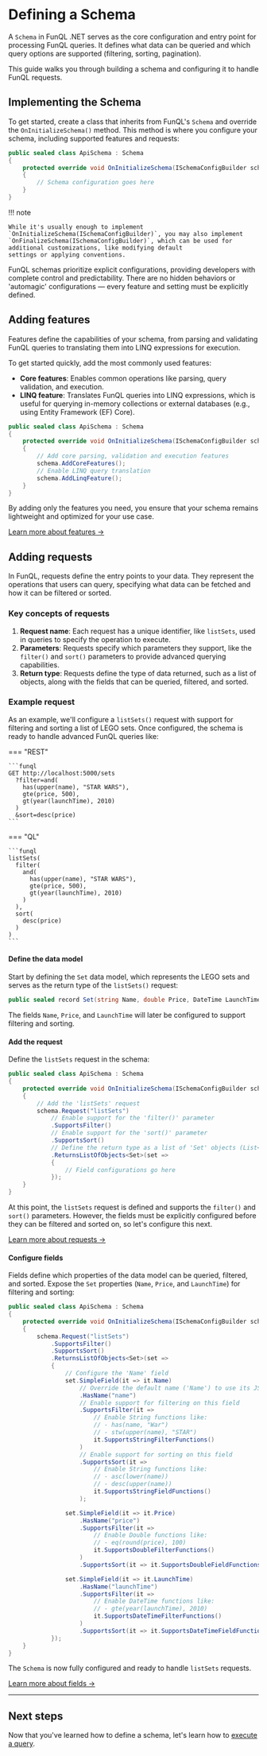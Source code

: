 ﻿# Defining a Schema

A `Schema` in FunQL .NET serves as the core configuration and entry point for processing FunQL queries. It defines what 
data can be queried and which query options are supported (filtering, sorting, pagination). 

This guide walks you through building a schema and configuring it to handle FunQL requests.

## Implementing the Schema

To get started, create a class that inherits from FunQL's `Schema` and override the `OnInitializeSchema()` method. This 
method is where you configure your schema, including supported features and requests:

```csharp
public sealed class ApiSchema : Schema
{
    protected override void OnInitializeSchema(ISchemaConfigBuilder schema)
    {
        // Schema configuration goes here
    }
}
```

!!! note

    While it's usually enough to implement `OnInitializeSchema(ISchemaConfigBuilder)`, you may also implement 
    `OnFinalizeSchema(ISchemaConfigBuilder)`, which can be used for additional customizations, like modifying default 
    settings or applying conventions.

FunQL schemas prioritize explicit configurations, providing developers with complete control and predictability. There 
are no hidden behaviors or 'automagic' configurations — every feature and setting must be explicitly defined.

## Adding features

Features define the capabilities of your schema, from parsing and validating FunQL queries to translating them into 
LINQ expressions for execution.

To get started quickly, add the most commonly used features:

- **Core features**: Enables common operations like parsing, query validation, and execution.
- **LINQ feature**: Translates FunQL queries into LINQ expressions, which is useful for querying in-memory collections 
  or external databases (e.g., using Entity Framework (EF) Core).

```csharp
public sealed class ApiSchema : Schema
{
    protected override void OnInitializeSchema(ISchemaConfigBuilder schema)
    {
        // Add core parsing, validation and execution features
        schema.AddCoreFeatures();
        // Enable LINQ query translation
        schema.AddLinqFeature();
    }
}
```

By adding only the features you need, you ensure that your schema remains lightweight and optimized for your use case.

[Learn more about features →](features/index.md)

## Adding requests

In FunQL, requests define the entry points to your data. They represent the operations that users can query, specifying 
what data can be fetched and how it can be filtered or sorted.

### Key concepts of requests

1. **Request name**: Each request has a unique identifier, like `listSets`, used in queries to specify the operation to 
   execute.
2. **Parameters**: Requests specify which parameters they support, like the `filter()` and `sort()` parameters to 
   provide advanced querying capabilities.
3. **Return type**: Requests define the type of data returned, such as a list of objects, along with the fields that can 
   be queried, filtered, and sorted.

### Example request

As an example, we'll configure a `listSets()` request with support for filtering and sorting a list of LEGO sets. Once 
configured, the schema is ready to handle advanced FunQL queries like:

=== "REST"

    ```funql
    GET http://localhost:5000/sets
      ?filter=and(
        has(upper(name), "STAR WARS"),
        gte(price, 500),
        gt(year(launchTime), 2010)
      )
      &sort=desc(price)
    ```

=== "QL"

    ```funql
    listSets(
      filter(
        and(
          has(upper(name), "STAR WARS"),
          gte(price, 500),
          gt(year(launchTime), 2010)
        )
      ),
      sort(
        desc(price)
      )
    )
    ```

#### Define the data model

Start by defining the `Set` data model, which represents the LEGO sets and serves as the return type of the `listSets()` 
request:


```csharp
public sealed record Set(string Name, double Price, DateTime LaunchTime);
```

The fields `Name`, `Price`, and `LaunchTime` will later be configured to support filtering and sorting.

#### Add the request

Define the `listSets` request in the schema:

```csharp 
public sealed class ApiSchema : Schema
{ 
    protected override void OnInitializeSchema(ISchemaConfigBuilder schema) 
    {        
        // Add the 'listSets' request 
        schema.Request("listSets")
            // Enable support for the 'filter()' parameter 
            .SupportsFilter()
            // Enable support for the 'sort()' parameter 
            .SupportsSort()            
            // Define the return type as a list of 'Set' objects (List<Set>)
            .ReturnsListOfObjects<Set>(set =>
            {
                // Field configurations go here
            });
    }
}
```

At this point, the `listSets` request is defined and supports the `filter()` and `sort()` parameters. However, the 
fields must be explicitly configured before they can be filtered and sorted on, so let's configure this next.

[Learn more about requests →](requests.md)

#### Configure fields

Fields define which properties of the data model can be queried, filtered, and sorted. Expose the `Set` properties 
(`Name`, `Price`, and `LaunchTime`) for filtering and sorting:

```csharp 
public sealed class ApiSchema : Schema
{ 
    protected override void OnInitializeSchema(ISchemaConfigBuilder schema) 
    {
        schema.Request("listSets")
            .SupportsFilter()
            .SupportsSort()            
            .ReturnsListOfObjects<Set>(set =>
            {
                // Configure the 'Name' field
                set.SimpleField(it => it.Name)
                    // Override the default name ('Name') to use its JSON name
                    .HasName("name")
                    // Enable support for filtering on this field
                    .SupportsFilter(it => 
                        // Enable String functions like:
                        // - has(name, "War")
                        // - stw(upper(name), "STAR")
                        it.SupportsStringFilterFunctions()
                    )
                    // Enable support for sorting on this field
                    .SupportsSort(it => 
                        // Enable String functions like:
                        // - asc(lower(name))
                        // - desc(upper(name))
                        it.SupportsStringFieldFunctions()
                    );

                set.SimpleField(it => it.Price)
                    .HasName("price")
                    .SupportsFilter(it => 
                        // Enable Double functions like:
                        // - eq(round(price), 100)
                        it.SupportsDoubleFilterFunctions()
                    )
                    .SupportsSort(it => it.SupportsDoubleFieldFunctions());

                set.SimpleField(it => it.LaunchTime)
                    .HasName("launchTime")
                    .SupportsFilter(it =>
                        // Enable DateTime functions like:
                        // - gte(year(launchTime), 2010)
                        it.SupportsDateTimeFilterFunctions()
                    )
                    .SupportsSort(it => it.SupportsDateTimeFieldFunctions());
            });
    }
}
```

The `Schema` is now fully configured and ready to handle `listSets` requests.

[Learn more about fields →](fields/index.md)

---

## Next steps

Now that you've learned how to define a schema, let's learn how to [execute a query](../executing-queries/index.md).